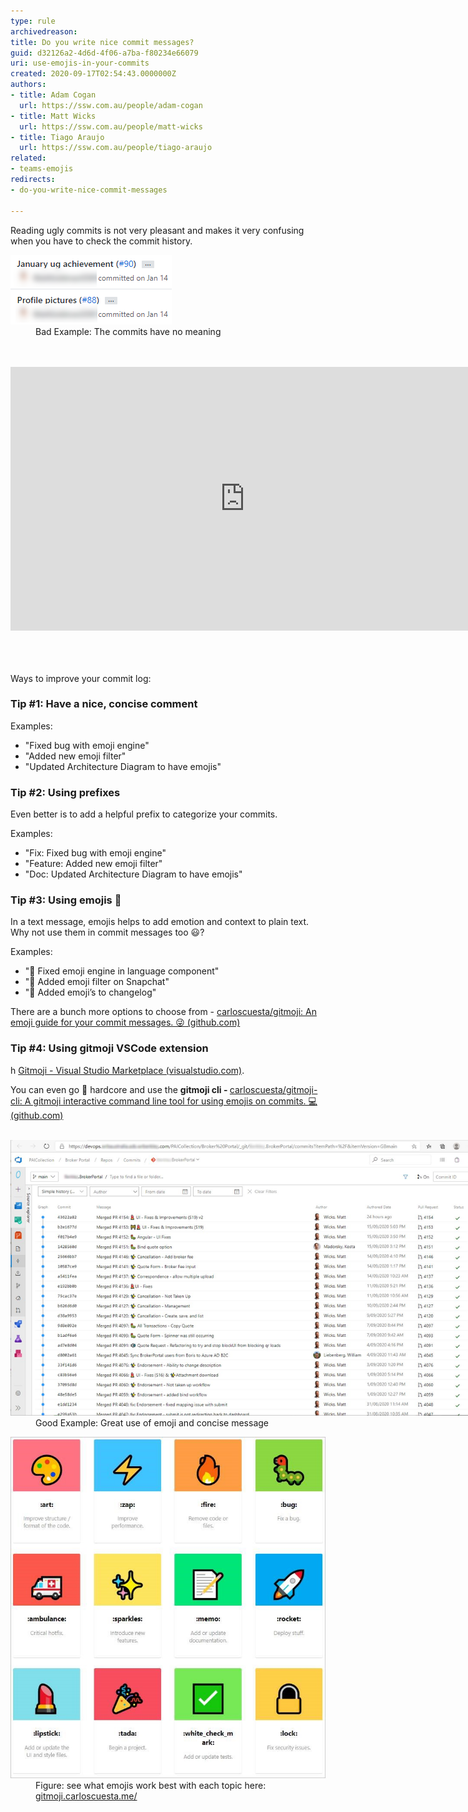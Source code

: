 ```yaml
---
type: rule
archivedreason: 
title: Do you write nice commit messages?
guid: d32126a2-4d6d-4f06-a7ba-f80234e66079
uri: use-emojis-in-your-commits
created: 2020-09-17T02:54:43.0000000Z
authors:
- title: Adam Cogan
  url: https://ssw.com.au/people/adam-cogan
- title: Matt Wicks
  url: https://ssw.com.au/people/matt-wicks
- title: Tiago Araujo
  url: https://ssw.com.au/people/tiago-araujo
related:
- teams-emojis
redirects:
- do-you-write-nice-commit-messages

---
```



<p>​​​Reading ugly commits is not very pleasant and makes it very confusing when you have to check the commit history.<br></p><dl class="badImage"><dt>​​<img src="2020-09-17_17-19-04.png" alt="2020-09-17_17-19-04.png" /></dt><dd>Bad​ Example: The commits have no meaning​<span style="color:#444444;">​</span></dd></dl>
<br><excerpt class='endintro'></excerpt><br>
<div class="ms-rtestate-read ms-rte-embedcode ms-rte-embedil ms-rtestate-notify s4-wpActive"> 
   <iframe width="750" height="422" src="https://www.youtube.com/embed/uBLWVxnPLP4" frameborder="0"></iframe> </div> <div>​<br>
<p>Ways to improve your commit log:<br></p><p></p><h3 class="ssw15-rteElement-H3">Tip #1: Have a nice, concise comment</h3><p>Examples:</p><ul><li>"Fixed bug with emoji engine"<br></li><li>"Added new emoji filter"<br></li><li>"Updated Architecture Diagram to have emojis"<br></li></ul><p></p><h3 class="ssw15-rteElement-H3">Tip #2: Using prefixes<br></h3><p>Even better is to add a helpful prefix to categorize your commits.</p><p>Examples:</p><ul><li>​"Fix: Fixed bug with emoji engine"<br></li><li>"Feature: Added new emoji filter"<br></li><li>"Doc: Updated Architecture Diagram to have emojis"<br></li></ul><h3 class="ssw15-rteElement-H3">Tip #3: Using emojis 💄​​<br></h3><p>In a text message, emojis helps to add emotion and context to plain text. Why not use them in commit messages too 😃?<br></p><p>Examples:<br></p><p></p><ul><li>"🐛 Fixed emoji engine in language component"<br></li><li>"🚀 Added emoji filter on Snapchat"</li><li>"📄 Added emoji’s to changelog"<br></li></ul>There are a bunch more options to choose from - <a href="https://github.com/carloscuesta/gitmoji">carloscuesta/gitmoji: An emoji guide for your commit messages. 😜 (github.com)<br></a>
<p></p><h3 class="ssw15-rteElement-H3">Tip #4: Using gitmoji VSCode extension</h3><p>h <a href="https://marketplace.visualstudio.com/items?itemName=Vtrois.gitmoji-vscode">Gitmoji - Visual Studio Marketplace (visualstudio.com)</a>.<br></p><p>You can even go 🤘 hardcore and use the <b>gitmoji cli - </b><a href="https://github.com/carloscuesta/gitmoji-cli">carloscuesta/gitmoji-cli: A gitmoji interactive command line tool for using emojis on commits. 💻 (github.com)</a><br><br></p><dl class="goodImage"><dt> 
      <img src="commits-with-emojis.jpg" alt="commits-with-emojis.jpg" style="max-width:750px;" /> 
</dt><dt>   </dt><dd>Good Example: Great use of emoji and concise message<span style="color:#444444;">​</span></dd></dl><dl class="image"><dt><img src="emojis-list.jpg" alt="emojis-list.jpg" style="width:728px;" /></dt><dd>Figure: see what emojis work best with each topic here: 
<a href="https://gitmoji.carloscuesta.me/">gitmoji.carloscuesta.me/</a></dd></dl></div>


